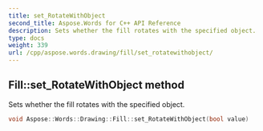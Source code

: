 ```yaml
---
title: set_RotateWithObject
second_title: Aspose.Words for C++ API Reference
description: Sets whether the fill rotates with the specified object.
type: docs
weight: 339
url: /cpp/aspose.words.drawing/fill/set_rotatewithobject/
---
```

## Fill::set_RotateWithObject method


Sets whether the fill rotates with the specified object.

```cpp
void Aspose::Words::Drawing::Fill::set_RotateWithObject(bool value)
```


